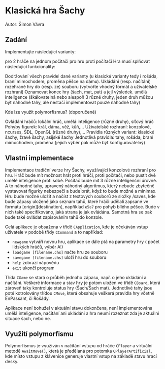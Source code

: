 # Klasická hra Šachy
Autor: Šimon Vávra

## Zadání

Implementujte následující varianty:

pro 2 hráče na jednom počítači
pro hru proti počítači
Hra musí splňovat následující funkcionality:

Dodržování všech pravidel dané varianty (u klasické varianty tedy i rošáda, braní mimochodem, proměna pěšce na dámu).
Ukládání (resp. načítání) rozehrané hry do (resp. ze) souboru (vytvořte vhodný formát a uživatelské rozhraní)
Oznamovat konec hry (šach, mat, pat) a její výsledek.
umělá inteligence (škálovatelná nebo alespoň 3 různé druhy, jeden druh můžou být náhodné tahy, ale nestačí implementovat pouze náhodné tahy)

Kde lze využít polymorfismus? (doporučené)

Ovládání hráčů: lokální hráč, umělá inteligence (různé druhy), síťový hráč
Pohyby figurek: král, dáma, věž, kůň,...
Uživatelské rozhraní: konzolové, ncurses, SDL, OpenGL (různé druhy),...
Pravidla různých variant: klasické šachy, žravé šachy, asijské šachy
Jednotlivá pravidla: tahy, rošáda, braní mimochodem, proměna (jejich výběr pak může být konfigurovatelný)


## Vlastní implementace

Implementace tradiční verze hry Šachy, využívající konzolové rozhraní pro hru.
Hráč bude mít možnost hrát proti hráči, proti počítači, nebo pustit dvě umělé inteligence proti sobě.
Počítač bude mít 3 různé inteligenční úrovně. A to náhodné tahy, upravený náhodný algoritmus, který nebude zbytečně vystavovat figurky nebezpečí a bude brát, když to bude možné a minimax.
Hru bude možné uložit a načíst z textových souborů ze složky /saves, kde bude zápasy uložené jako seznam tahů, které hráči udělali zapsané ve formátu [origin][destination], například `e5e7` pro pohyb bílého pěšce.
Bude v nich také specifikováno, jaká strana je jak ovládána. Samotná hra se pak bude také ovládat zapisováním tahů do konzole.

Celá aplikace je obsažena v třídě `CApplication`, kde je očekáván vstup uživatele v podobě třídy `CCommand` a to například:

- `newgame` vytváří novou hru, aplikace se dále ptá na parametry hry ( počet lidských hráčů, výbér AI)
- `loadgame [filename.chs]` načte hru ze souboru
- `savegame [filename.chs]` uloží hru do souboru
- `help` zobrazí nápovědu
- `exit` ukončí program

Třída `CGame` se stará o průběh jednoho zápasu, např. o jeho ukládání a načítání.
Veškeré informace a stav hry je potom uložen ve třídě `CBoard`, která zároveň taky kontroluje status hry (Šach/Šach mat).
Jednotlivé tahy jsou poté kotrolovány třídou `CMove`, která obsahuje veškerá pravidla hry včetně EnPassant, či Rošády.

Aplikace není bohužel v aktuální stavu dokončena, není implementována umělá inteligence, načítání ani ukládáni a hra neumí rozeznat zda je aktuální situace šach, nebo ne.

## Využití polymorfismu

Polymorfismus je využíván v načítání vstupu od hráče `CPlayer` a virtuální metodě `AwaitMove()`,
která je předělaná pro potomka `CPlayerArtificial`, kde místo vstupu z klávenice generuje vlastní vstup na základě stavu hrací desky.